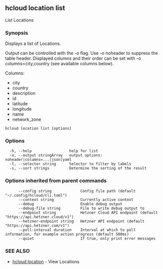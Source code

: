 ## hcloud location list

List Locations

### Synopsis

Displays a list of Locations.

Output can be controlled with the -o flag. Use -o noheader to suppress the
table header. Displayed columns and their order can be set with
-o columns=city,country (see available columns below).

Columns:
 - city
 - country
 - description
 - id
 - latitude
 - longitude
 - name
 - network_zone

```
hcloud location list [options]
```

### Options

```
  -h, --help                 help for list
  -o, --output stringArray   output options: noheader|columns=...|json|yaml
  -l, --selector string      Selector to filter by labels
  -s, --sort strings         Determine the sorting of the result
```

### Options inherited from parent commands

```
      --config string             Config file path (default "~/.config/hcloud/cli.toml")
      --context string            Currently active context
      --debug                     Enable debug output
      --debug-file string         File to write debug output to
      --endpoint string           Hetzner Cloud API endpoint (default "https://api.hetzner.cloud/v1")
      --hetzner-endpoint string   Hetzner API endpoint (default "https://api.hetzner.com/v1")
      --poll-interval duration    Interval at which to poll information, for example action progress (default 500ms)
      --quiet                     If true, only print error messages
```

### SEE ALSO

* [hcloud location](hcloud_location.md)	 - View Locations
